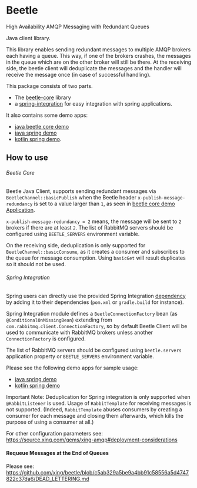 Beetle
======

High Availability AMQP Messaging with Redundant Queues

Java client library.

This library enables sending redundant messages to multiple AMQP brokers each having a queue.
This way, if one of the brokers crashes, the messages in the queue which are on the other broker will still be there.
At the receiving side, the beetle client will deduplicate the messages and the handler will receive the message once
(in case of successful handling).

This package consists of two parts. 
* The [beetle-core](https://github.com/xing/java-beetle/tree/master/beetle-core) library 
* a [spring-integration](https://github.com/xing/java-beetle/tree/master/spring-integration) for easy integration with spring applications.

It also contains some demo apps:
* [java beetle core demo](https://github.com/xing/java-beetle/tree/master/beetle-core-demo) 
* [java spring demo](https://github.com/xing/java-beetle/tree/master/spring-java-demo) 
* [kotlin spring demo](https://github.com/xing/java-beetle/tree/master/spring-kotlin-demo).


How to use
----------

###### Beetle Core

Beetle Java Client, supports sending redundant messages via `BeetleChannel::basicPublish` when the Beetle header `x-publish-message-redundancy` is set to a value larger than `1`,
as seen in [beetle core demo Application](https://github.com/xing/java-beetle/tree/master/beetle-core-demo/src/main/java/com/xing/beetle/demo/core/Application).

`x-publish-message-redundancy = 2` means, the message will be sent to `2` brokers if there are at least `2`. The list of RabbitMQ servers should be configured using `BEETLE_SERVERS` environment variable.

On the receiving side, deduplication is only supported for `BeetleChannel::basicConsume`, as it creates a consumer and subscribes to the queue for message consumption. Using `basicGet` will result
duplicates so it should not be used.

###### Spring Integration

Spring users can directly use the provided Spring Integration [dependency](https://nexus.dc.xing.com/#browse/browse:sysarch-snapshots:com%2Fxing%2Fbeetle) by adding it to their dependencies (`pom.xml` or `gradle.build` for instance).

Spring Integration module defines a `BeetleConnectionFactory` bean (as `@ConditionalOnMissingBean`) extending from `com.rabbitmq.client.ConnectionFactory`, so
by default Beetle Client will be used to communicate with RabbitMQ brokers unless another `ConnectionFactory` is configured.

The list of RabbitMQ servers should be configured using `beetle.servers` application property or `BEETLE_SERVERS` environment variable.

Please see the following demo apps for sample usage: 

* [java spring demo](https://github.com/xing/java-beetle/tree/master/spring-java-demo) 
* [kotlin spring demo](https://github.com/xing/java-beetle/tree/master/spring-kotlin-demo)

Important Note: Deduplication for Spring integration is only supported when `@RabbitListener` is used. Usage of `RabbitTemplate` for receiving messages is not supported. (Indeed, `RabbitTemplate` abuses
consumers by creating a consumer for each message and closing them afterwards, which kills the purpose of using a consumer at all.)


For other configuration parameters see:
https://source.xing.com/gems/xing-amqp#deployment-considerations

#### Requeue Messages at the End of Queues

Please see: https://github.com/xing/beetle/blob/c5ab329a5be9a4bb91c58556a5d4747822c37da6/DEAD_LETTERING.md





